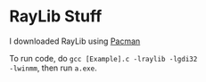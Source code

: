 # RayLib Stuff

I downloaded RayLib using [Pacman](https://packages.msys2.org/package/mingw-w64-x86_64-raylib?repo=mingw64)

To run code, do <code>gcc [Example].c -lraylib -lgdi32 -lwinmm</code>, then run <code>a.exe</code>.